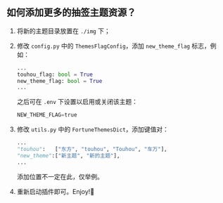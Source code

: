 ## 如何添加更多的抽签主题资源？

1. 将新的主题目录放置在 `./img` 下；

2. 修改 `config.py` 中的 `ThemesFlagConfig`，添加 `new_theme_flag` 标志，例如：

   ```python
   ...
   touhou_flag: bool = True
   new_theme_flag: bool = True
   ...
   ```

   之后可在 `.env` 下设置以启用或关闭该主题：

   ```python
   NEW_THEME_FLAG=true
   ```

3. 修改 `utils.py` 中的 `FortuneThemesDict`，添加键值对：

   ```python
   ...
   "touhou":   ["东方", "touhou", "Touhou", "车万"],
   "new_theme":["新主题", "新的主题"],
   ...
   ```

   添加位置不一定在此，仅举例。

4. 重新启动插件即可。Enjoy!🥳
